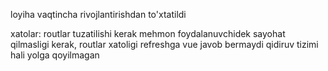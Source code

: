 loyiha vaqtincha rivojlantirishdan to'xtatildi

xatolar:
routlar tuzatilishi kerak mehmon foydalanuvchidek sayohat qilmasligi kerak, 
routlar xatoligi refreshga vue javob bermaydi
qidiruv tizimi hali yolga qoyilmagan
